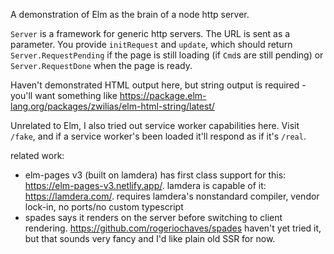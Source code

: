 A demonstration of Elm as the brain of a node http server.

`Server` is a framework for generic http servers. The URL is sent as a parameter. You provide `initRequest` and `update`, which should return `Server.RequestPending` if the page is still loading (if `Cmd`s are still pending) or `Server.RequestDone` when the page is ready.

Haven't demonstrated HTML output here, but string output is required - you'll want something like https://package.elm-lang.org/packages/zwilias/elm-html-string/latest/

Unrelated to Elm, I also tried out service worker capabilities here. Visit `/fake`, and if a service worker's been loaded it'll respond as if it's `/real`.

related work:

* elm-pages v3 (built on lamdera) has first class support for this: https://elm-pages-v3.netlify.app/. lamdera is capable of it: https://lamdera.com/. requires lamdera's nonstandard compiler, vendor lock-in, no ports/no custom typescript
* spades says it renders on the server before switching to client rendering. https://github.com/rogeriochaves/spades haven't yet tried it, but that sounds very fancy and I'd like plain old SSR for now.
